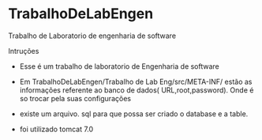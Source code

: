 # TrabalhoDeLabEngen
Trabalho de Laboratorio de engenharia de software

Intruções
- Esse é um trabalho de laboratorio de Engenharia de software

- Em TrabalhoDeLabEngen/Trabalho de Lab Eng/src/META-INF/ estão as informações referente ao banco de dados( URL,root,password). Onde é so trocar pela suas configurações
- existe um arquivo. sql para que possa ser criado o database e a table.
- foi utilizado tomcat 7.0
